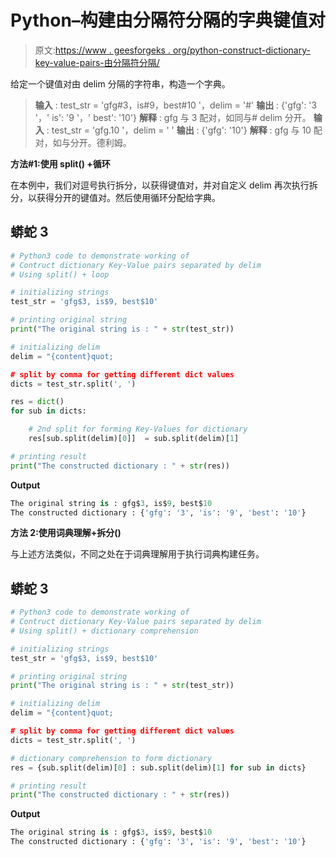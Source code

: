 # Python–构建由分隔符分隔的字典键值对

> 原文:[https://www . geesforgeks . org/python-construct-dictionary-key-value-pairs-由分隔符分隔/](https://www.geeksforgeeks.org/python-construct-dictionary-key-value-pairs-separated-by-delimiter/)

给定一个键值对由 delim 分隔的字符串，构造一个字典。

> **输入** : test_str = 'gfg#3，is#9，best#10 '，delim = '#'
> **输出** : {'gfg': '3 '，' is': '9 '，' best': '10'}
> **解释** : gfg 与 3 配对，如同与# delim 分开。
> **输入** : test_str = 'gfg.10 '，delim = ' '
> **输出** : {'gfg': '10'}
> **解释** : gfg 与 10 配对，如与分开。德利姆。

**方法#1:使用 split() +循环**

在本例中，我们对逗号执行拆分，以获得键值对，并对自定义 delim 再次执行拆分，以获得分开的键值对。然后使用循环分配给字典。

## 蟒蛇 3

```py
# Python3 code to demonstrate working of
# Contruct dictionary Key-Value pairs separated by delim
# Using split() + loop

# initializing strings
test_str = 'gfg$3, is$9, best$10'

# printing original string
print("The original string is : " + str(test_str))

# initializing delim
delim = "{content}quot;

# split by comma for getting different dict values
dicts = test_str.split(', ')

res = dict()
for sub in dicts:

    # 2nd split for forming Key-Values for dictionary
    res[sub.split(delim)[0]]  = sub.split(delim)[1]

# printing result
print("The constructed dictionary : " + str(res))
```

**Output**

```py
The original string is : gfg$3, is$9, best$10
The constructed dictionary : {'gfg': '3', 'is': '9', 'best': '10'}
```

**方法 2:使用词典理解+拆分()**

与上述方法类似，不同之处在于词典理解用于执行词典构建任务。

## 蟒蛇 3

```py
# Python3 code to demonstrate working of
# Contruct dictionary Key-Value pairs separated by delim
# Using split() + dictionary comprehension

# initializing strings
test_str = 'gfg$3, is$9, best$10'

# printing original string
print("The original string is : " + str(test_str))

# initializing delim
delim = "{content}quot;

# split by comma for getting different dict values
dicts = test_str.split(', ')

# dictionary comprehension to form dictionary
res = {sub.split(delim)[0] : sub.split(delim)[1] for sub in dicts}

# printing result
print("The constructed dictionary : " + str(res))
```

**Output**

```py
The original string is : gfg$3, is$9, best$10
The constructed dictionary : {'gfg': '3', 'is': '9', 'best': '10'}
```